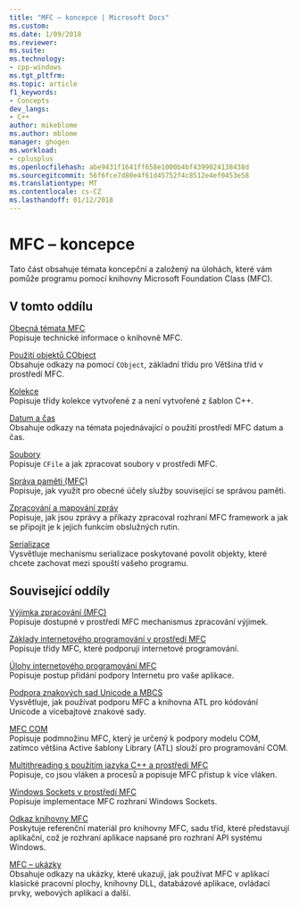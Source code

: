 ```yaml
---
title: "MFC – koncepce | Microsoft Docs"
ms.custom: 
ms.date: 1/09/2018
ms.reviewer: 
ms.suite: 
ms.technology:
- cpp-windows
ms.tgt_pltfrm: 
ms.topic: article
f1_keywords:
- Concepts
dev_langs:
- C++
author: mikeblome
ms.author: mblome
manager: ghogen
ms.workload:
- cplusplus
ms.openlocfilehash: abe9431f1641ff658e1000b4bf4399024138438d
ms.sourcegitcommit: 56f6fce7d80e4f61d45752f4c8512e4ef0453e58
ms.translationtype: MT
ms.contentlocale: cs-CZ
ms.lasthandoff: 01/12/2018
---
```

# <a name="mfc-concepts"></a>MFC – koncepce

Tato část obsahuje témata koncepční a založený na úlohách, které vám pomůže programu pomocí knihovny Microsoft Foundation Class (MFC).

## <a name="in-this-section"></a>V tomto oddílu

[Obecná témata MFC](../mfc/general-mfc-topics.md)  
Popisuje technické informace o knihovně MFC.

[Použití objektů CObject](../mfc/using-cobject.md)  
Obsahuje odkazy na pomocí `CObject`, základní třídu pro Většina tříd v prostředí MFC.

[Kolekce](../mfc/collections.md)  
Popisuje třídy kolekce vytvořené z a není vytvořené z šablon C++.

[Datum a čas](../atl-mfc-shared/date-and-time.md)  
Obsahuje odkazy na témata pojednávající o použití prostředí MFC datum a čas.

[Soubory](../mfc/files-in-mfc.md)  
Popisuje `CFile` a jak zpracovat soubory v prostředí MFC.

[Správa paměti (MFC)](../mfc/memory-management.md)  
Popisuje, jak využít pro obecné účely služby související se správou paměti.

[Zpracování a mapování zpráv](../mfc/message-handling-and-mapping.md)  
Popisuje, jak jsou zprávy a příkazy zpracoval rozhraní MFC framework a jak se připojit je k jejich funkcím obslužných rutin.

[Serializace](../mfc/serialization-in-mfc.md)  
Vysvětluje mechanismu serializace poskytované povolit objekty, které chcete zachovat mezi spouští vašeho programu.

## <a name="related-sections"></a>Související oddíly

[Výjimka zpracování (MFC)](../mfc/exception-handling-in-mfc.md)  
Popisuje dostupné v prostředí MFC mechanismus zpracování výjimek.

[Základy internetového programování v prostředí MFC](../mfc/mfc-internet-programming-basics.md)  
Popisuje třídy MFC, které podporují internetové programování.

[Úlohy internetového programování MFC](../mfc/mfc-internet-programming-tasks.md)  
Popisuje postup přidání podpory Internetu pro vaše aplikace.

[Podpora znakových sad Unicode a MBCS](../atl-mfc-shared/unicode-and-multibyte-character-set-mbcs-support.md)  
Vysvětluje, jak používat podporu MFC a knihovna ATL pro kódování Unicode a vícebajtové znakové sady.

[MFC COM](../mfc/mfc-com.md)  
Popisuje podmnožinu MFC, který je určený k podpory modelu COM, zatímco většina Active šablony Library (ATL) slouží pro programování COM.

[Multithreading s použitím jazyka C++ a prostředí MFC](../parallel/multithreading-with-cpp-and-mfc.md)  
Popisuje, co jsou vláken a procesů a popisuje MFC přístup k více vláken.

[Windows Sockets v prostředí MFC](../mfc/windows-sockets.md)  
Popisuje implementace MFC rozhraní Windows Sockets.

[Odkaz knihovny MFC](../mfc/mfc-desktop-applications.md)  
Poskytuje referenční materiál pro knihovny MFC, sadu tříd, které představují aplikační, což je rozhraní aplikace napsané pro rozhraní API systému Windows.

[MFC – ukázky](../visual-cpp-samples.md)  
Obsahuje odkazy na ukázky, které ukazují, jak používat MFC v aplikací klasické pracovní plochy, knihovny DLL, databázové aplikace, ovládací prvky, webových aplikací a další.
